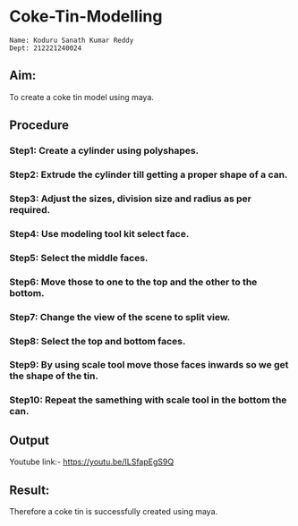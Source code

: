 # Coke-Tin-Modelling
~~~
Name: Koduru Sanath Kumar Reddy
Dept: 212221240024
~~~
## Aim:
To create a coke tin model using maya. 


## Procedure
### Step1: Create a cylinder using polyshapes. 
### Step2: Extrude the cylinder till getting a proper shape of a can. 
### Step3: Adjust the sizes, division size and radius as per required. 
### Step4: Use modeling tool kit select face. 
### Step5: Select the middle faces.  
### Step6: Move those to one to the top and the other to the bottom. 
### Step7: Change the view of the scene to split view.  
### Step8: Select the top and bottom faces. 
### Step9: By using scale tool move those faces inwards so we get the shape of the tin. 
### Step10: Repeat the samething with scale tool in the bottom the can. 



## Output

Youtube link:- https://youtu.be/ILSfapEgS9Q



## Result:
Therefore a coke tin  is successfully created using maya. 

